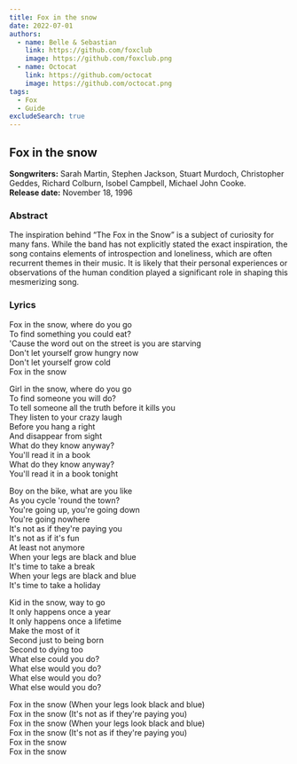 ```yaml
---
title: Fox in the snow
date: 2022-07-01
authors:
  - name: Belle & Sebastian
    link: https://github.com/foxclub
    image: https://github.com/foxclub.png
  - name: Octocat
    link: https://github.com/octocat
    image: https://github.com/octocat.png
tags:
  - Fox
  - Guide
excludeSearch: true
---
```


## Fox in the snow


**Songwriters:** Sarah Martin, Stephen Jackson, Stuart Murdoch, Christopher Geddes, Richard Colburn, Isobel Campbell, Michael John Cooke.  
**Release date:** November 18, 1996  

### Abstract

The inspiration behind “The Fox in the Snow” is a subject of curiosity for many fans. While the band has not explicitly stated the exact inspiration, the song contains elements of introspection and loneliness, which are often recurrent themes in their music. It is likely that their personal experiences or observations of the human condition played a significant role in shaping this mesmerizing song.  


### Lyrics

Fox in the snow, where do you go  
To find something you could eat?  
'Cause the word out on the street is you are starving  
Don't let yourself grow hungry now  
Don't let yourself grow cold  
Fox in the snow  

Girl in the snow, where do you go  
To find someone you will do?  
To tell someone all the truth before it kills you  
They listen to your crazy laugh  
Before you hang a right  
And disappear from sight  
What do they know anyway?  
You'll read it in a book  
What do they know anyway?  
You'll read it in a book tonight  

Boy on the bike, what are you like  
As you cycle 'round the town?  
You're going up, you're going down  
You're going nowhere  
It's not as if they're paying you  
It's not as if it's fun  
At least not anymore   
When your legs are black and blue  
It's time to take a break  
When your legs are black and blue  
It's time to take a holiday  

Kid in the snow, way to go  
It only happens once a year  
It only happens once a lifetime  
Make the most of it  
Second just to being born  
Second to dying too  
What else could you do?  
What else would you do?  
What else would you do?  
What else would you do?  

Fox in the snow (When your legs look black and blue)  
Fox in the snow (It's not as if they're paying you)  
Fox in the snow (When your legs look black and blue)  
Fox in the snow (It's not as if they're paying you)  
Fox in the snow  
Fox in the snow  